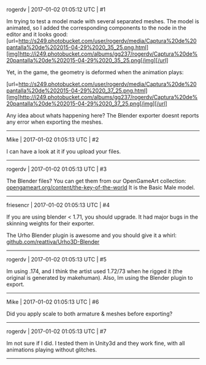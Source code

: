 rogerdv | 2017-01-02 01:05:12 UTC | #1

Im trying to test a model made with several separated meshes. The model is animated, so I added the corresponding components to the node in the editor and it looks good:
[url=http://s249.photobucket.com/user/rogerdv/media/Captura%20de%20pantalla%20de%202015-04-29%2020_35_25.png.html][img]http://i249.photobucket.com/albums/gg237/rogerdv/Captura%20de%20pantalla%20de%202015-04-29%2020_35_25.png[/img][/url]

Yet, in the game, the geometry is deformed when the animation plays:

[url=http://s249.photobucket.com/user/rogerdv/media/Captura%20de%20pantalla%20de%202015-04-29%2020_37_25.png.html][img]http://i249.photobucket.com/albums/gg237/rogerdv/Captura%20de%20pantalla%20de%202015-04-29%2020_37_25.png[/img][/url]

Any idea about whats happening here? The Blender exporter doesnt reports any error when exporting the meshes.

-------------------------

Mike | 2017-01-02 01:05:13 UTC | #2

I can have a look at it if you upload your files.

-------------------------

rogerdv | 2017-01-02 01:05:13 UTC | #3

The Blender files? You can get them from our OpenGameArt collection: [opengameart.org/content/the-key-of-the-world](http://opengameart.org/content/the-key-of-the-world)
It is the Basic Male model.

-------------------------

friesencr | 2017-01-02 01:05:13 UTC | #4

If you are using blender < 1.71, you should upgrade.  It had major bugs in the skinning weights for their exporter.

The Urho Blender plugin is awesome and you should give it a whirl: [github.com/reattiva/Urho3D-Blender](https://github.com/reattiva/Urho3D-Blender)

-------------------------

rogerdv | 2017-01-02 01:05:13 UTC | #5

Im using .174, and I think the artist used 1.72/73 when he rigged it (the original is generated by makehuman). Also, Im using the Blender plugin to export.

-------------------------

Mike | 2017-01-02 01:05:13 UTC | #6

Did you apply scale to both armature & meshes before exporting?

-------------------------

rogerdv | 2017-01-02 01:05:13 UTC | #7

Im not sure if I did. I tested them in Unity3d and they work fine, with all animations playing without glitches.

-------------------------

